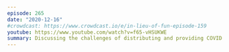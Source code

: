 ```yaml
---
episode: 265
date: "2020-12-16"
#crowdcast: https://www.crowdcast.io/e/in-lieu-of-fun-episode-159
youtube: https://www.youtube.com/watch?v=f65-vHSUKWE
summary: Discussing the challenges of distributing and providing COVID vaccines
---
```

